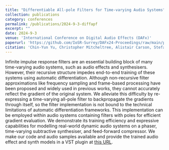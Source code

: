 ```yaml
---
title: "Differentiable All-pole Filters for Time-varying Audio Systems"
collection: publications
category: conferences
permalink: /publications/2024-9-3-diffapf
excerpt: ""
date: 2024-9-3
venue: 'International Conference on Digital Audio Effects (DAFx)'
paperurl: 'https://github.com/IoSR-Surrey/DAFx24-Proceedings/raw/main/papers/DAFx24_paper_75.pdf'
citation: 'Chin-Yun Yu, Christopher Mitcheltree, Alistair Carson, Stefan Bilbao, Joshua Reiss and György Fazekas, &quot;Differentiable All-pole Filters for Time-varying Audio Systems&quot;, <i>International Conference on Digital Audio Effects</i>, September 2024.'
---
```

Infinite impulse response filters are an essential building block of many time-varying audio systems, such as audio effects and synthesisers. However, their recursive structure impedes end-to-end training of these systems using automatic differentiation. Although non-recursive filter approximations like frequency sampling and frame-based processing have been proposed and widely used in previous works, they cannot accurately reflect the gradient of the original system. We alleviate this difficulty by re-expressing a time-varying all-pole filter to backpropagate the gradients through itself, so the filter implementation is not bound to the technical limitations of automatic differentiation frameworks. This implementation can be employed within audio systems containing filters with poles for efficient gradient evaluation. We demonstrate its training efficiency and expressive capabilities for modelling real-world dynamic audio systems on a phaser, time-varying subtractive synthesiser, and feed-forward compressor. We make our code and audio samples available and provide the trained audio effect and synth models in a VST plugin at [this URL](https://diffapf.github.io/web/).
